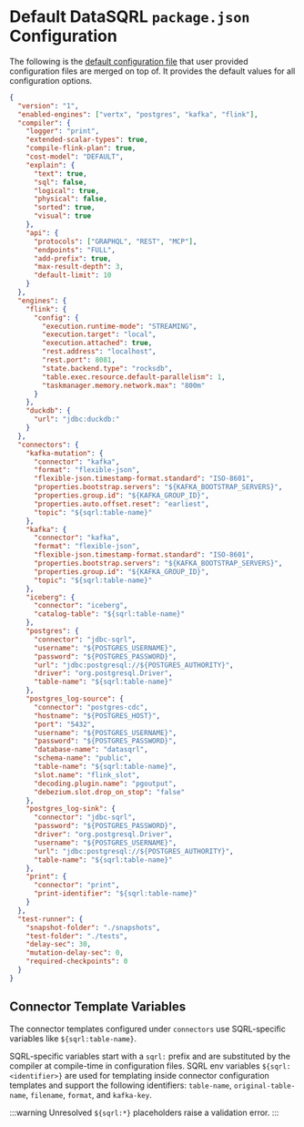 # Default DataSQRL `package.json` Configuration

The following is the [default configuration file](https://raw.githubusercontent.com/DataSQRL/sqrl/refs/heads/main/sqrl-planner/src/main/resources/default-package.json) that user provided configuration files are merged on top of. It provides the default values for all configuration options.

```json
{
  "version": "1",
  "enabled-engines": ["vertx", "postgres", "kafka", "flink"],
  "compiler": {
    "logger": "print",
    "extended-scalar-types": true,
    "compile-flink-plan": true,
    "cost-model": "DEFAULT",
    "explain": {
      "text": true,
      "sql": false,
      "logical": true,
      "physical": false,
      "sorted": true,
      "visual": true
    },
    "api": {
      "protocols": ["GRAPHQL", "REST", "MCP"],
      "endpoints": "FULL",
      "add-prefix": true,
      "max-result-depth": 3,
      "default-limit": 10
    }
  },
  "engines": {
    "flink": {
      "config": {
        "execution.runtime-mode": "STREAMING",
        "execution.target": "local",
        "execution.attached": true,
        "rest.address": "localhost",
        "rest.port": 8081,
        "state.backend.type": "rocksdb",
        "table.exec.resource.default-parallelism": 1,
        "taskmanager.memory.network.max": "800m"
      }
    },
    "duckdb": {
      "url": "jdbc:duckdb:"
    }
  },
  "connectors": {
    "kafka-mutation": {
      "connector": "kafka",
      "format": "flexible-json",
      "flexible-json.timestamp-format.standard": "ISO-8601",
      "properties.bootstrap.servers": "${KAFKA_BOOTSTRAP_SERVERS}",
      "properties.group.id": "${KAFKA_GROUP_ID}",
      "properties.auto.offset.reset": "earliest",
      "topic": "${sqrl:table-name}"
    },
    "kafka": {
      "connector": "kafka",
      "format": "flexible-json",
      "flexible-json.timestamp-format.standard": "ISO-8601",
      "properties.bootstrap.servers": "${KAFKA_BOOTSTRAP_SERVERS}",
      "properties.group.id": "${KAFKA_GROUP_ID}",
      "topic": "${sqrl:table-name}"
    },
    "iceberg": {
      "connector": "iceberg",
      "catalog-table": "${sqrl:table-name}"
    },
    "postgres": {
      "connector": "jdbc-sqrl",
      "username": "${POSTGRES_USERNAME}",
      "password": "${POSTGRES_PASSWORD}",
      "url": "jdbc:postgresql://${POSTGRES_AUTHORITY}",
      "driver": "org.postgresql.Driver",
      "table-name": "${sqrl:table-name}"
    },
    "postgres_log-source": {
      "connector": "postgres-cdc",
      "hostname": "${POSTGRES_HOST}",
      "port": "5432",
      "username": "${POSTGRES_USERNAME}",
      "password": "${POSTGRES_PASSWORD}",
      "database-name": "datasqrl",
      "schema-name": "public",
      "table-name": "${sqrl:table-name}",
      "slot.name": "flink_slot",
      "decoding.plugin.name": "pgoutput",
      "debezium.slot.drop_on_stop": "false"
    },
    "postgres_log-sink": {
      "connector": "jdbc-sqrl",
      "password": "${POSTGRES_PASSWORD}",
      "driver": "org.postgresql.Driver",
      "username": "${POSTGRES_USERNAME}",
      "url": "jdbc:postgresql://${POSTGRES_AUTHORITY}",
      "table-name": "${sqrl:table-name}"
    },
    "print": {
      "connector": "print",
      "print-identifier": "${sqrl:table-name}"
    }
  },
  "test-runner": {
    "snapshot-folder": "./snapshots",
    "test-folder": "./tests",
    "delay-sec": 30,
    "mutation-delay-sec": 0,
    "required-checkpoints": 0
  }
}
```

## Connector Template Variables

The connector templates configured under `connectors` use SQRL-specific variables like `${sqrl:table-name}`.

SQRL-specific variables start with a `sqrl:` prefix and are substituted by the compiler at compile-time in configuration files. SQRL env variables `${sqrl:<identifier>}` are used for templating inside connector configuration templates and support the following identifiers:
`table-name`, `original-table-name`, `filename`, `format`, and `kafka-key`.

:::warning
Unresolved `${sqrl:*}` placeholders raise a validation error.
:::
